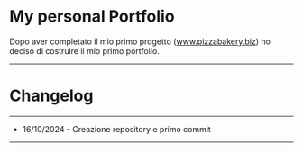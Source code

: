 # My personal Portfolio

Dopo aver completato il mio primo progetto (www.pizzabakery.biz) ho deciso di costruire il mio primo portfolio.

---

# Changelog

---

- 16/10/2024 - Creazione repository e primo commit

---
